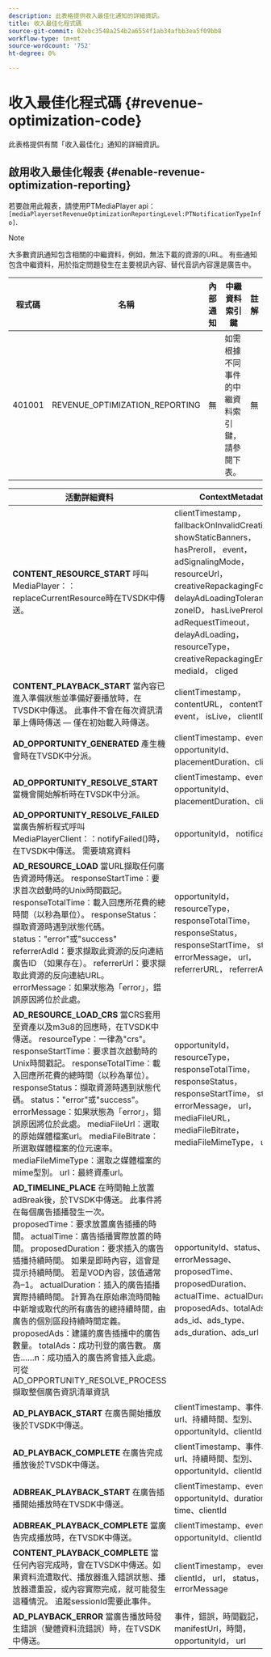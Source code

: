 ```yaml
---
description: 此表格提供收入最佳化通知的詳細資訊。
title: 收入最佳化程式碼
source-git-commit: 02ebc3548a254b2a6554f1ab34afbb3ea5f09bb8
workflow-type: tm+mt
source-wordcount: '752'
ht-degree: 0%

---
```


# 收入最佳化程式碼 {#revenue-optimization-code}

此表格提供有關「收入最佳化」通知的詳細資訊。

## 啟用收入最佳化報表 {#enable-revenue-optimization-reporting}

若要啟用此報表，請使用PTMediaPlayer api： `[mediaPlayersetRevenueOptimizationReportingLevel:PTNotificationTypeInfo]`.

>[!NOTE]
>
>大多數資訊通知包含相關的中繼資料，例如，無法下載的資源的URL。 有些通知包含中繼資料，用於指定問題發生在主要視訊內容、替代音訊內容還是廣告中。

| 程式碼 | 名稱 | 內部通知 | 中繼資料索引鍵 | 註解 |
|---|---|---|---|---|
| 401001 | REVENUE_OPTIMIZATION_REPORTING | 無 | 如需根據不同事件的中繼資料索引鍵，請參閱下表。 | 無 |

| 活動詳細資料 | ContextMetadata |
|---|---|
| **CONTENT_RESOURCE_START** 呼叫MediaPlayer：：replaceCurrentResource時在TVSDK中傳送。 | clientTimestamp， fallbackOnInvalidCreative， showStaticBanners， hasPreroll， event， adSignalingMode， resourceUrl， creativeRepackagingFormat， delayAdLoadingTolerance， zoneID， hasLivePreroll， adRequestTimeout， delayAdLoading， resourceType， creativeRepackagingEnabled， mediaId， cliged |
| **CONTENT_PLAYBACK_START** 當內容已進入準備狀態並準備好要播放時，在TVSDK中傳送。 此事件不會在每次資訊清單上傳時傳送 — 僅在初始載入時傳送。 | clientTimestamp， contentURL， contentType， event， isLive， clientID |
| **AD_OPPORTUNITY_GENERATED** 產生機會時在TVSDK中分派。 | clientTimestamp、event、opportunityId、placementDuration、clientId |
| **AD_OPPORTUNITY_RESOLVE_START** 當機會開始解析時在TVSDK中分派。 | clientTimestamp、event、opportunityId、placementDuration、clientId |
| **AD_OPPORTUNITY_RESOLVE_FAILED** 當廣告解析程式呼叫MediaPlayerClient：：notifyFailed()時，在TVSDK中傳送。 需要填寫資料 | opportunityId， notificationAD |
| **AD_RESOURCE_LOAD** 當URL擷取任何廣告資源時傳送。 responseStartTime：要求首次啟動時的Unix時間戳記。 responseTotalTime：載入回應所花費的總時間（以秒為單位）。 responseStatus：擷取資源時遇到狀態代碼。 status：&quot;error&quot;或&quot;success&quot; referrerAdId：要求擷取此資源的反向連結廣告ID （如果存在）。 referrerUrl：要求擷取此資源的反向連結URL。 errorMessage：如果狀態為「error」，錯誤原因將位於此處。 | opportunityId， resourceType， responseTotalTime， responseStatus， responseStartTime， status， errorMessage， url， referrerURL， referrerAdId |
| **AD_RESOURCE_LOAD_CRS** 當CRS套用至資產以及m3u8的回應時，在TVSDK中傳送。 resourceType：一律為&quot;crs&quot;。 responseStartTime：要求首次啟動時的Unix時間戳記。 responseTotalTime：載入回應所花費的總時間（以秒為單位）。 responseStatus：擷取資源時遇到狀態代碼。 status：&quot;error&quot;或&quot;success&quot;。 errorMessage：如果狀態為「error」，錯誤原因將位於此處。 mediaFileUrl：選取的原始媒體檔案url。 mediaFileBitrate：所選取媒體檔案的位元速率。 mediaFileMimeType：選取之媒體檔案的mime型別。 url：最終資產url。 | opportunityId， resourceType， responseTotalTime， responseStatus， responseStartTime， status， errorMessage， url， mediaFileURL， mediaFileBitrate， mediaFileMimeType， url |
| **AD_TIMELINE_PLACE** 在時間軸上放置adBreak後，於TVSDK中傳送。 此事件將在每個廣告插播發生一次。 proposedTime：要求放置廣告插播的時間。 actualTime：廣告插播實際放置的時間。 proposedDuration：要求插入的廣告插播持續時間。 如果是即時內容，這會是提示持續時間。 若是VOD內容，該值通常為–1。 actualDuration：插入的廣告插播實際持續時間。 計算為在原始串流時間軸中新增或取代的所有廣告的總持續時間，由廣告的個別區段持續時間定義。 proposedAds：建議的廣告插播中的廣告數量。 totalAds：成功刊登的廣告數。 廣告……n：成功插入的廣告將會插入此處。 可從AD_OPPORTUNITY_RESOLVE_PROCESS擷取整個廣告資訊清單資訊 | opportunityId、status、errorMessage、proposedTime、proposedDuration、actualTime、actualDuration、proposedAds、totalAds、ads_id、ads_type、ads_duration、ads_url |
| **AD_PLAYBACK_START** 在廣告開始播放後於TVSDK中傳送。 | clientTimestamp、事件、id、url、持續時間、型別、opportunityId、clientId |
| **AD_PLAYBACK_COMPLETE** 在廣告完成播放後於TVSDK中傳送。 | clientTimestamp、事件、id、url、持續時間、型別、opportunityId、clientId |
| **ADBREAK_PLAYBACK_START** 在廣告插播開始播放時在TVSDK中傳送。 | clientTimestamp、event、opportunityId、duration、time、clientId |
| **ADBREAK_PLAYBACK_COMPLETE** 當廣告完成播放時，在TVSDK中傳送。 | clientTimestamp、event、opportunityId、clientId |
| **CONTENT_PLAYBACK_COMPLETE** 當任何內容完成時，會在TVSDK中傳送。如果資料流遭取代、播放器進入錯誤狀態、播放器遭重設，或內容實際完成，就可能發生這種情況。 追蹤sessionId需要此事件。 | clientTimestamp， event， clientId， url， status， errorMessage |
| **AD_PLAYBACK_ERROR** 當廣告播放時發生錯誤（變體資料流錯誤）時，在TVSDK中傳送。 | 事件，錯誤，時間戳記， manifestUrl，時間， opportunityId， url |

